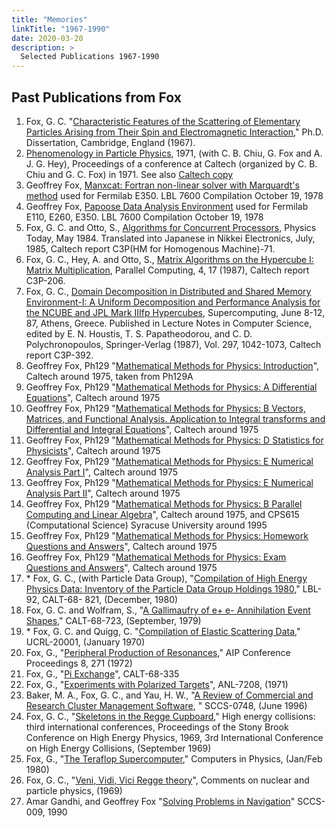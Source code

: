 ```yaml
---
title: "Memories"
linkTitle: "1967-1990"
date: 2020-03-20
description: >
  Selected Publications 1967-1990
--- 
```


## Past Publications from Fox

1.  Fox, G. C. "[Characteristic Features of the Scattering of
    Elementary Particles Arising from Their Spin and Electromagnetic
    Interaction](http://infomall.org/memories/GCFPhD-00001634.pdf),"
    Ph.D. Dissertation, Cambridge, England (1967).
2.  [Phenomenology in Particle
    Physics](http://infomall.org/memories/PHYS1971.pdf), 1971,
    (with C. B. Chiu, G. Fox and A. J. G. Hey), Proceedings of a
    conference at Caltech (organized by C. B. Chiu and G. C. Fox)
    in 1971. See also [Caltech
    copy](http://authors.library.caltech.edu/910/)
3.  Geoffrey Fox, [Manxcat: Fortran non-linear solver with Marquardt\'s
    method](http://infomall.org/memories/Manxcat7600.pdf) used for
    Fermilab E350. LBL 7600 Compilation October 19, 1978
4.  Geoffrey Fox, [Papoose Data Analysis
    Environment](http://infomall.org/memories/00000487.pdf) used for
    Fermilab E110, E260, E350. LBL 7600 Compilation October 19, 1978
5.  Fox, G. C. and Otto, S., [Algorithms for Concurrent
    Processors](http://infomall.org/memories/HM71-00001033.pdf), Physics
    Today, May 1984. Translated into Japanese in Nikkei Electronics,
    July, 1985, Caltech report C3P(HM for Homogenous Machine)-71.
6.  Fox, G. C., Hey, A. and Otto, S., [Matrix Algorithms on the
    Hypercube I: Matrix
    Multiplication](http://infomall.org/memories/00000369FoxHey.pdf),
    Parallel Computing, 4, 17 (1987), Caltech report C3P-206.
7.  Fox, G. C., [Domain Decomposition in Distributed and Shared Memory
    Environment-I: A Uniform Decomposition and Performance Analysis for
    the NCUBE and JPL Mark IIIfp
    Hypercubes](http://infomall.org/memories/C3P-392.pdf),
    Supercomputing, June 8-12, 87, Athens, Greece. Published in Lecture
    Notes in Computer Science, edited by E. N. Houstis, T. S.
    Papatheodorou, and C. D. Polychronopoulos, Springer-Verlag (1987),
    Vol. 297, 1042-1073, Caltech report C3P-392.
8.  Geoffrey Fox, Ph129 "[Mathematical Methods for Physics:
    Introduction](http://infomall.org/memories/Ph129/IntrofromPh129A-00)",
    Caltech around 1975, taken from Ph129A
9.  Geoffrey Fox, Ph129 "[Mathematical Methods for Physics: A
    Differential
    Equations](http://infomall.org/memories/Ph129/Ph129A-00002225.pdf)",
    Caltech around 1975
10. Geoffrey Fox, Ph129 "[Mathematical Methods for Physics: B Vectors,
    Matrices, and Functional Analysis. Application to Integral
    transforms and Differential and Integral
    Equations](http://infomall.org/memories/Ph129/Ph129B-00002291.pdf)",
    Caltech around 1975
11. Geoffrey Fox, Ph129 "[Mathematical Methods for Physics: D
    Statistics for
    Physicists](http://infomall.org/memories/Ph129/Ph129D-Stat-00002268)",
    Caltech around 1975
12. Geoffrey Fox, Ph129 "[Mathematical Methods for Physics: E Numerical
    Analysis Part
    I](http://infomall.org/memories/Ph129/Ph129E-00002215.pdf)",
    Caltech around 1975
13. Geoffrey Fox, Ph129 "[Mathematical Methods for Physics: E Numerical
    Analysis Part
    II](http://infomall.org/memories/Ph129/Ph129E-00000691.pdf)",
    Caltech around 1975
14. Geoffrey Fox, Ph129 "[Mathematical Methods for Physics: B Parallel
    Computing and Linear
    Algebra](http://infomall.org/memories/Ph129/CPS615(Ph129)-00002261.pdf)",
    Caltech around 1975, and CPS615 (Computational Science) Syracuse
    University around 1995
15. Geoffrey Fox, Ph129 "[Mathematical Methods for Physics: Homework
    Questions and
    Answers](http://infomall.org/memories/Ph129/Ph129-Questions-00001187.pdf)",
    Caltech around 1975
16. Geoffrey Fox, Ph129 "[Mathematical Methods for Physics: Exam
    Questions and
    Answers](http://infomall.org/memories/Ph129/Ph129-FinalExam-00001540.pdf)",
    Caltech around 1975
17. \* Fox, G. C., (with Particle Data Group), "[Compilation of High
    Energy Physics Data: Inventory of the Particle Data Group Holdings
    1980](https://infomall.org/memories/LBL-92.pdf)," LBL-92, CALT-68-
    821, (December, 1980)
18. Fox, G. C. and Wolfram, S., "[A Gallimaufry of e+ e- Annihilation
    Event Shapes](http://infomall.org/pubs/CALT-68-723-allpdf.pdf),"
    CALT-68-723, (September, 1979)
19. \* Fox, G. C. and Quigg, C. "[Compilation of Elastic Scattering
    Data](https://infomall.org/memories/FoxQuiggReaction.pdf),"
    UCRL-20001, (January 1970)
20. Fox, G., "[Peripheral Production of
    Resonances](https://infomall.org/memories/PeripheralProduction_1.2948694.pdf),"
    AIP Conference Proceedings 8, 271 (1972)
21. Fox, G., "[Pi
    Exchange](https://infomall.org/memories/piExchange-ANL7208.pdf)",
    CALT-68-335
22. Fox, G., "[Experiments with Polarized
    Targets](https://infomall.org/memories/polarization-ANL7208.pdf)",
    ANL-7208, (1971)
23. Baker, M. A., Fox, G. C., and Yau, H. W., "[A Review of Commercial
    and Research Cluster Management
    Software](https://infomall.org/memories/sccs-0748.pdf), "
    SCCS-0748, (June 1996)
24. Fox, G. C., "[Skeletons in the Regge
    Cupboard](https://infomall.org/memories/Skeletons%2520in%2520the%2520Regge%2520Cupboard.pdf),"
    High energy collisions: third international conferences, Proceedings
    of the Stony Brook Conference on High Energy Physics, 1969, 3rd
    International Conference on High Energy Collisions, (September 1969)
25. Fox, G., "[The Teraflop
    Supercomputer](http://infomall.org/pubs/TeraflopSupercomputer.pdf),"
    Computers in Physics, (Jan/Feb 1980)
26. Fox, G. C., "[Veni, Vidi, Vici Regge
    theory](https://infomall.org/memories/Veni%252C%2520Vidi%252C%2520Vici%2520Regge%2520Theory.pdf)",
    Comments on nuclear and particle physics, (1969)
27. Amar Gandhi, and Geoffrey Fox "[Solving Problems in
    Navigation](http://dx.doi.org/10.13140/RG.2.1.4312.8162)" SCCS-009,
    1990
